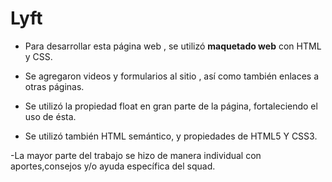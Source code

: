 # Lyft

- Para desarrollar esta página web , se utilizó **maquetado web** con HTML y CSS. 

- Se agregaron videos y formularios al sitio , así como también enlaces a otras páginas.

- Se utilizó la propiedad float en gran parte de la página, fortaleciendo el uso de ésta.

- Se utilizó también HTML semántico, y propiedades de  HTML5 Y CSS3.

-La mayor parte del trabajo se hizo de manera individual con aportes,consejos y/o ayuda específica del squad.




